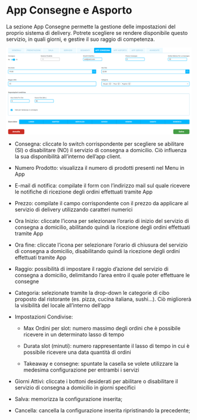 # App Consegne e Asporto

La sezione App Consegne permette la gestione delle impostazioni del proprio sistema di delivery. Potrete scegliere se rendere disponibile questo servizio, in quali giorni, e gestire il suo raggio di competenza.

![AppDeliverySettings](../../assets/img/imgSettings/AppDeliverySettings.png#AppDeliverySettings)

* Consegna: cliccate lo switch corrispondente per scegliere se abilitare (SI) o disabilitare (NO) il servizio di consegna a domicilio. Ciò influenza la sua disponibilità all’interno dell’app client.

* Numero Prodotto: visualizza il numero di prodotti presenti nel Menu in App

* E-mail di notifica: compilate il form con l’indirizzo mail sul quale ricevere le notifiche di ricezione degli ordini effettuati tramite App

* Prezzo: compilate il campo corrispondente con il prezzo da applicare al servizio di delivery utilizzando caratteri numerici

* Ora Inizio: cliccate l’icona per selezionare l’orario di inizio del servizio di consegna a domicilio, abilitando quindi la ricezione degli ordini effettuati tramite App

* Ora fine: cliccate l’icona per selezionare l’orario di chiusura del servizio di consegna a domicilio, disabilitando quindi la ricezione degli ordini effettuati tramite App

* Raggio: possibilità di impostare il raggio d’azione del servizio di consegna a domicilio, delimitando l’area entro il quale poter effettuare le consegne

* Categoria: selezionate tramite la drop-down le categorie di cibo proposto dal ristorante (es. pizza, cucina italiana, sushi…). Ciò migliorerà la visibilità del locale all’interno dell’app

* Impostazioni Condivise:

    * Max Ordini per slot: numero massimo degli ordini che è possibile ricevere in un determinato lasso di tempo

    * Durata slot (minuti): numero rappresentante il lasso di tempo in cui è possibile ricevere una data quantità di ordini

    * Takeaway e consegne: spuntate la casella se volete utilizzare la medesima configurazione per entrambi i servizi

* Giorni Attivi: cliccate i bottoni desiderati per abilitare o disabilitare il servizio di consegna a domicilio in giorni specifici

* Salva: memorizza la configurazione inserita;

* Cancella: cancella la configurazione inserita ripristinando la precedente;